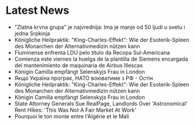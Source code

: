 # Latest News
-  "Zlatna krvna grupa" je najvrednija: Ima je manje od 50 ljudi u svetu i jedna Srpkinja
-  Königliche Heilpraktik: "King-Charles-Effekt": Wie der Esoterik-Spleen des Monarchen der Alternativmedizin nützen kann
-  Fluminense enfrenta LDU pelo título da Recopa Sul-Americana
-  Comienza este viernes la huelga de la plantilla de Siemens encargada del mantenimiento de maquinaria de Airbus Illescas
-  Königin Camilla empfängt Selenskyjs Frau in London
-  Якщо Україна програє, НАТО воюватиме з РФ - Остін
-  Königliche Heilpraktik: "King-Charles-Effekt": Wie der Esoterik-Spleen des Monarchen der Alternativmedizin nützen kann
-  Königin Camilla empfängt Selenskyjs Frau in London
-  State Attorney Generals Sue RealPage, Landlords Over 'Astronomical' Rent Hikes: 'This Was Not A Fair Market At Work'
-  Pourquoi le ton monte entre l'Algérie et le Mali
